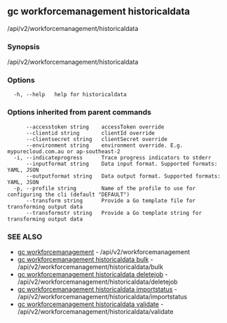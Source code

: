 ## gc workforcemanagement historicaldata

/api/v2/workforcemanagement/historicaldata

### Synopsis

/api/v2/workforcemanagement/historicaldata

### Options

```
  -h, --help   help for historicaldata
```

### Options inherited from parent commands

```
      --accesstoken string    accessToken override
      --clientid string       clientId override
      --clientsecret string   clientSecret override
      --environment string    environment override. E.g. mypurecloud.com.au or ap-southeast-2
  -i, --indicateprogress      Trace progress indicators to stderr
      --inputformat string    Data input format. Supported formats: YAML, JSON
      --outputformat string   Data output format. Supported formats: YAML, JSON
  -p, --profile string        Name of the profile to use for configuring the cli (default "DEFAULT")
      --transform string      Provide a Go template file for transforming output data
      --transformstr string   Provide a Go template string for transforming output data
```

### SEE ALSO

* [gc workforcemanagement](gc_workforcemanagement.html)	 - /api/v2/workforcemanagement
* [gc workforcemanagement historicaldata bulk](gc_workforcemanagement_historicaldata_bulk.html)	 - /api/v2/workforcemanagement/historicaldata/bulk
* [gc workforcemanagement historicaldata deletejob](gc_workforcemanagement_historicaldata_deletejob.html)	 - /api/v2/workforcemanagement/historicaldata/deletejob
* [gc workforcemanagement historicaldata importstatus](gc_workforcemanagement_historicaldata_importstatus.html)	 - /api/v2/workforcemanagement/historicaldata/importstatus
* [gc workforcemanagement historicaldata validate](gc_workforcemanagement_historicaldata_validate.html)	 - /api/v2/workforcemanagement/historicaldata/validate


